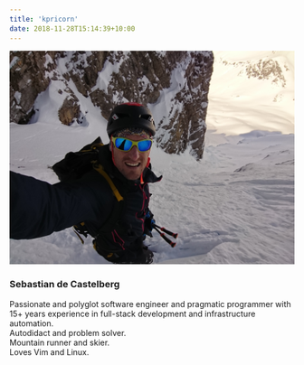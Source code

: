 ```yaml
---
title: 'kpricorn'
date: 2018-11-28T15:14:39+10:00
---
```


![me skiing](me.jpg)

### Sebastian de Castelberg

Passionate and polyglot software engineer and pragmatic programmer with 15+ years experience in full-stack development and infrastructure automation.  
Autodidact and problem solver.  
Mountain runner and skier.  
Loves Vim and Linux.
